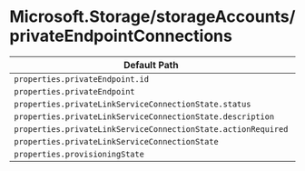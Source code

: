 # Microsoft.Storage/storageAccounts/privateEndpointConnections

| Default Path | Alias |
|---|---|
| `properties.privateEndpoint.id` | `Microsoft.Storage/storageAccounts/privateEndpointConnections/privateEndpoint.id` |
| `properties.privateEndpoint` | `Microsoft.Storage/storageAccounts/privateEndpointConnections/privateEndpoint` |
| `properties.privateLinkServiceConnectionState.status` | `Microsoft.Storage/storageAccounts/privateEndpointConnections/privateLinkServiceConnectionState.status` |
| `properties.privateLinkServiceConnectionState.description` | `Microsoft.Storage/storageAccounts/privateEndpointConnections/privateLinkServiceConnectionState.description` |
| `properties.privateLinkServiceConnectionState.actionRequired` | `Microsoft.Storage/storageAccounts/privateEndpointConnections/privateLinkServiceConnectionState.actionRequired` |
| `properties.privateLinkServiceConnectionState` | `Microsoft.Storage/storageAccounts/privateEndpointConnections/privateLinkServiceConnectionState` |
| `properties.provisioningState` | `Microsoft.Storage/storageAccounts/privateEndpointConnections/provisioningState` |

